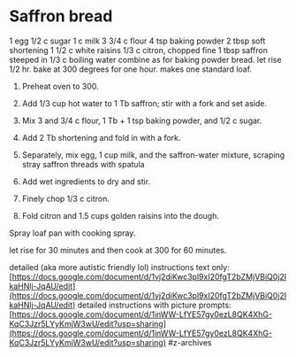 # Saffron bread
1 egg
1/2 c sugar
1 c milk
3 3/4 c flour
4 tsp baking powder
2 tbsp soft shortening
1 1/2 c white raisins
1/3 c citron, chopped fine
1 tbsp saffron steeped in 1/3 c boiling water
combine as for baking powder bread. let rise 1/2 hr. bake at 300 degrees for one hour. makes one standard loaf.

1. Preheat oven to 300. 

2. Add 1/3 cup hot water to 1 Tb saffron; stir with a fork and set aside. 

3. Mix 3 and 3/4 c flour, 1 Tb + 1 tsp baking powder, and 1/2 c sugar.

4. Add 2 Tb shortening and fold in with a fork. 

5. Separately, mix egg, 1 cup milk, and the saffron-water mixture, scraping stray saffron threads with spatula

6. Add wet ingredients to dry and stir. 

7. Finely chop 1/3 c citron. 

8. Fold citron and 1.5 cups golden raisins into the dough. 

Spray loaf pan with cooking spray.


let rise for 30 minutes and then cook at 300 for 60 minutes. 


detailed (aka more autistic friendly lol) instructions text only:
 [https://docs.google.com/document/d/1vj2diKwc3pl9xI20fgT2bZMjVBiQ0j2IkaHNlj-JqAU/edit](https://docs.google.com/document/d/1vj2diKwc3pl9xI20fgT2bZMjVBiQ0j2IkaHNlj-JqAU/edit) 
detailed instructions with picture prompts:
 [https://docs.google.com/document/d/1inWW-LfYE57gy0ezL8QK4XhG-KqC3Jzr5LYyKmjW3wU/edit?usp=sharing](https://docs.google.com/document/d/1inWW-LfYE57gy0ezL8QK4XhG-KqC3Jzr5LYyKmjW3wU/edit?usp=sharing)  #z-archives
